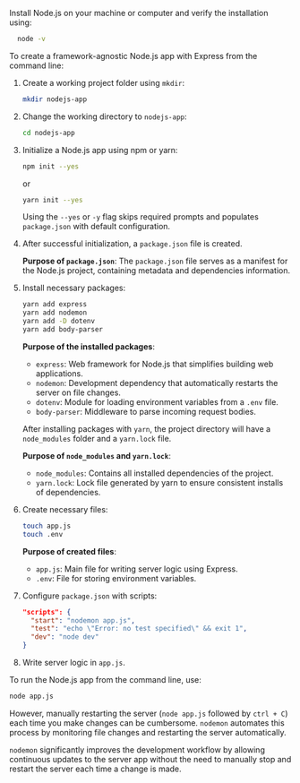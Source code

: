 Install Node.js on your machine or computer and verify the installation using:

 ```bash
   node -v
   ```


To create a framework-agnostic Node.js app with Express from the command line:

1. Create a working project folder using `mkdir`:
   ```bash
   mkdir nodejs-app
   ```

2. Change the working directory to `nodejs-app`:
   ```bash
   cd nodejs-app
   ```

3. Initialize a Node.js app using npm or yarn:
   ```bash
   npm init --yes
   ```
   or
   ```bash
   yarn init --yes
   ```

   Using the `--yes` or `-y` flag skips required prompts and populates `package.json` with default configuration.

4. After successful initialization, a `package.json` file is created.
   
   **Purpose of `package.json`**:
   The `package.json` file serves as a manifest for the Node.js project, containing metadata and dependencies information.

6. Install necessary packages:
   ```bash
   yarn add express
   yarn add nodemon
   yarn add -D dotenv
   yarn add body-parser
   ```

   **Purpose of the installed packages**:
   - `express`: Web framework for Node.js that simplifies building web applications.
   - `nodemon`: Development dependency that automatically restarts the server on file changes.
   - `dotenv`: Module for loading environment variables from a `.env` file.
   - `body-parser`: Middleware to parse incoming request bodies.

   After installing packages with `yarn`, the project directory will have a `node_modules` folder and a `yarn.lock` file.

   **Purpose of `node_modules` and `yarn.lock`**:
   - `node_modules`: Contains all installed dependencies of the project.
   - `yarn.lock`: Lock file generated by yarn to ensure consistent installs of dependencies.

7. Create necessary files:
   ```bash
   touch app.js
   touch .env
   ```

   **Purpose of created files**:
   - `app.js`: Main file for writing server logic using Express.
   - `.env`: File for storing environment variables.

8. Configure `package.json` with scripts:
   ```json
   "scripts": {
     "start": "nodemon app.js",
     "test": "echo \"Error: no test specified\" && exit 1",
     "dev": "node dev"
   }
   ```

9. Write server logic in `app.js`.

To run the Node.js app from the command line, use:
```bash
node app.js
```

However, manually restarting the server (`node app.js` followed by `ctrl + C`) each time you make changes can be cumbersome. `nodemon` automates this process by monitoring file changes and restarting the server automatically.

`nodemon` significantly improves the development workflow by allowing continuous updates to the server app without the need to manually stop and restart the server each time a change is made.